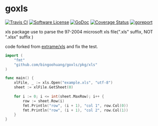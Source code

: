 # goxls

[![Travis CI](https://travis-ci.com/bingoohuang/goxls.svg?branch=master)](https://travis-ci.com/bingoohuang/goxls)
[![Software License](https://img.shields.io/badge/License-MIT-orange.svg?style=flat-square)](https://github.com/bingoohuang/goxls/blob/master/LICENSE.md)
[![GoDoc](https://img.shields.io/badge/godoc-reference-blue.svg?style=flat-square)](https://godoc.org/github.com/bingoohuang/goxls)
[![Coverage Status](http://codecov.io/github/bingoohuang/goxls/coverage.svg?branch=master)](http://codecov.io/github/bingoohuang/goxls?branch=master)
[![goreport](https://www.goreportcard.com/badge/github.com/bingoohuang/goxls)](https://www.goreportcard.com/report/github.com/bingoohuang/goxls)

xls package use to parse the 97-2004 microsoft xls file(".xls" suffix, NOT ".xlsx" suffix )

code forked from [extrame/xls](https://github.com/extrame/xls) and fix the test. 

```go
import (
	"fmt"
	"github.com/bingoohuang/goxls/pkg/xls"
)

func main() {
	xlFile, _ := xls.Open("example.xls", "utf-8")
	sheet := xlFile.GetSheet(0)
    
	for i := 0; i <= int(sheet.MaxRow); i++ {
		row := sheet.Row(i)
		fmt.Println("row", (i + 1), "col 1", row.Col(0))
		fmt.Println("row", (i + 1), "col 2", row.Col(1))
	}
}
```
